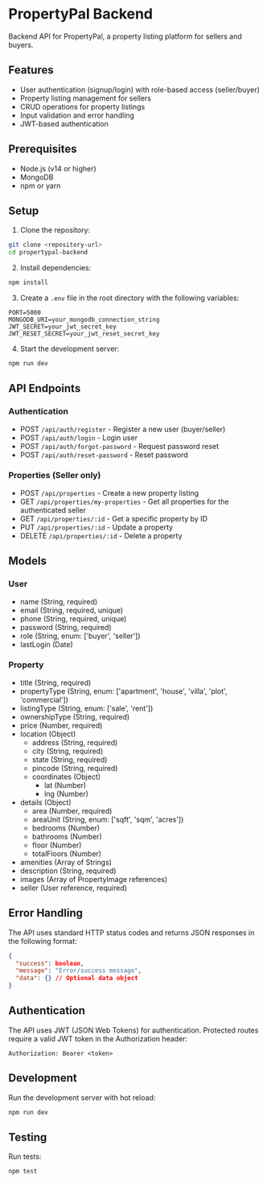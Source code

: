 # PropertyPal Backend

Backend API for PropertyPal, a property listing platform for sellers and buyers.

## Features

- User authentication (signup/login) with role-based access (seller/buyer)
- Property listing management for sellers
- CRUD operations for property listings
- Input validation and error handling
- JWT-based authentication

## Prerequisites

- Node.js (v14 or higher)
- MongoDB
- npm or yarn

## Setup

1. Clone the repository:
```bash
git clone <repository-url>
cd propertypal-backend
```

2. Install dependencies:
```bash
npm install
```

3. Create a `.env` file in the root directory with the following variables:
```
PORT=5000
MONGODB_URI=your_mongodb_connection_string
JWT_SECRET=your_jwt_secret_key
JWT_RESET_SECRET=your_jwt_reset_secret_key
```

4. Start the development server:
```bash
npm run dev
```

## API Endpoints

### Authentication

- POST `/api/auth/register` - Register a new user (buyer/seller)
- POST `/api/auth/login` - Login user
- POST `/api/auth/forgot-password` - Request password reset
- POST `/api/auth/reset-password` - Reset password

### Properties (Seller only)

- POST `/api/properties` - Create a new property listing
- GET `/api/properties/my-properties` - Get all properties for the authenticated seller
- GET `/api/properties/:id` - Get a specific property by ID
- PUT `/api/properties/:id` - Update a property
- DELETE `/api/properties/:id` - Delete a property

## Models

### User
- name (String, required)
- email (String, required, unique)
- phone (String, required, unique)
- password (String, required)
- role (String, enum: ['buyer', 'seller'])
- lastLogin (Date)

### Property
- title (String, required)
- propertyType (String, enum: ['apartment', 'house', 'villa', 'plot', 'commercial'])
- listingType (String, enum: ['sale', 'rent'])
- ownershipType (String, required)
- price (Number, required)
- location (Object)
  - address (String, required)
  - city (String, required)
  - state (String, required)
  - pincode (String, required)
  - coordinates (Object)
    - lat (Number)
    - lng (Number)
- details (Object)
  - area (Number, required)
  - areaUnit (String, enum: ['sqft', 'sqm', 'acres'])
  - bedrooms (Number)
  - bathrooms (Number)
  - floor (Number)
  - totalFloors (Number)
- amenities (Array of Strings)
- description (String, required)
- images (Array of PropertyImage references)
- seller (User reference, required)

## Error Handling

The API uses standard HTTP status codes and returns JSON responses in the following format:

```json
{
  "success": boolean,
  "message": "Error/success message",
  "data": {} // Optional data object
}
```

## Authentication

The API uses JWT (JSON Web Tokens) for authentication. Protected routes require a valid JWT token in the Authorization header:

```
Authorization: Bearer <token>
```

## Development

Run the development server with hot reload:
```bash
npm run dev
```

## Testing

Run tests:
```bash
npm test
``` 